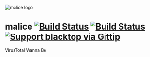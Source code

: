 ![malice logo](https://raw.githubusercontent.com/black-top/malice/master/app/static/img/logo/malice_logo.png)

malice [![Build Status](https://drone.io/github.com/blacktop/malice/status.png)](https://drone.io/github.com/blacktop/malice/latest) [![Build Status](https://travis-ci.org/blacktop/malice.svg?branch=master)](https://travis-ci.org/blacktop/malice)
[![Support blacktop via Gittip](http://img.shields.io/gittip/blacktop.svg)](https://www.gittip.com/blacktop/)
======

VirusTotal Wanna Be
